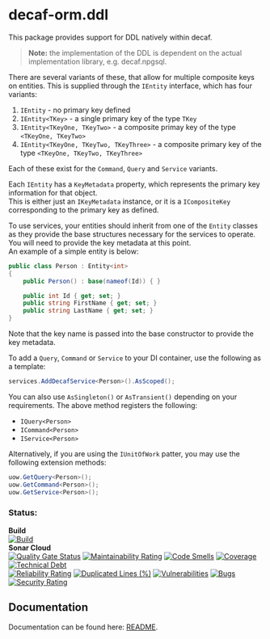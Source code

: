 # decaf-orm.ddl
This package provides support for DDL natively within decaf.
> **Note:** the implementation of the DDL is dependent on the actual implementation library, e.g. decaf.npgsql.

There are several variants of these, that allow for multiple composite keys on entities.
This is supplied through the `IEntity` interface, which has four variants:
1. `IEntity` - no primary key defined
2. `IEntity<TKey>` - a single primary key of the type `TKey`
3. `IEntity<TKeyOne, TKeyTwo>` - a composite primay key of the type `<TKeyOne, TKeyTwo>`
4. `IEntity<TKeyOne, TKeyTwo, TKeyThree>` - a composite primary key of the type `<TKeyOne, TKeyTwo, TKeyThree>`

Each of these exist for the `Command`, `Query` and `Service` variants.

Each `IEntity` has a `KeyMetadata` property, which represents the primary key information for that object.  
This is either just an `IKeyMetadata` instance, or it is a `ICompositeKey` corresponding to the primary key as defined.

To use services, your entities should inherit from one of the `Entity` classes as they provide the base structures necessary for the services to operate.  
You will need to provide the key metadata at this point.  
An example of a simple entity is below:
```csharp
public class Person : Entity<int>
{
    public Person() : base(nameof(Id)) { }

    public int Id { get; set; }
    public string FirstName { get; set; }
    public string LastName { get; set; }
}
```

Note that the key name is passed into the base constructor to provide the key metadata.

To add a `Query`, `Command` or `Service` to your DI container, use the following as a template:
```csharp
services.AddDecafService<Person>().AsScoped();
```

You can also use `AsSingleton()` or `AsTransient()` depending on your requirements.
The above method registers the following:
- `IQuery<Person>`
- `ICommand<Person>`
- `IService<Person>`

Alternatively, if you are using the `IUnitOfWork` patter, you may use the following extension methods:
```csharp
uow.GetQuery<Person>();
uow.GetCommand<Person>();
uow.GetService<Person>();
```

### Status:
**Build**  
[![Build](https://github.com/daniel-buchanan/decaf-orm/actions/workflows/sonar.yml/badge.svg)](https://github.com/daniel-buchanan/decaf-orm/actions/workflows/sonar.yml)  
**Sonar Cloud**  
[![Quality Gate Status](https://sonarcloud.io/api/project_badges/measure?project=daniel-buchanan_pdq&metric=alert_status)](https://sonarcloud.io/summary/new_code?id=daniel-buchanan_pdq)
[![Maintainability Rating](https://sonarcloud.io/api/project_badges/measure?project=daniel-buchanan_pdq&metric=sqale_rating)](https://sonarcloud.io/summary/new_code?id=daniel-buchanan_pdq)
[![Code Smells](https://sonarcloud.io/api/project_badges/measure?project=daniel-buchanan_pdq&metric=code_smells)](https://sonarcloud.io/summary/new_code?id=daniel-buchanan_pdq)
[![Coverage](https://sonarcloud.io/api/project_badges/measure?project=daniel-buchanan_pdq&metric=coverage)](https://sonarcloud.io/summary/new_code?id=daniel-buchanan_pdq)
[![Technical Debt](https://sonarcloud.io/api/project_badges/measure?project=daniel-buchanan_pdq&metric=sqale_index)](https://sonarcloud.io/summary/new_code?id=daniel-buchanan_pdq)  
[![Reliability Rating](https://sonarcloud.io/api/project_badges/measure?project=daniel-buchanan_pdq&metric=reliability_rating)](https://sonarcloud.io/summary/new_code?id=daniel-buchanan_pdq)
[![Duplicated Lines (%)](https://sonarcloud.io/api/project_badges/measure?project=daniel-buchanan_pdq&metric=duplicated_lines_density)](https://sonarcloud.io/summary/new_code?id=daniel-buchanan_pdq)
[![Vulnerabilities](https://sonarcloud.io/api/project_badges/measure?project=daniel-buchanan_pdq&metric=vulnerabilities)](https://sonarcloud.io/summary/new_code?id=daniel-buchanan_pdq)
[![Bugs](https://sonarcloud.io/api/project_badges/measure?project=daniel-buchanan_pdq&metric=bugs)](https://sonarcloud.io/summary/new_code?id=daniel-buchanan_pdq)
[![Security Rating](https://sonarcloud.io/api/project_badges/measure?project=daniel-buchanan_pdq&metric=security_rating)](https://sonarcloud.io/summary/new_code?id=daniel-buchanan_pdq)

## Documentation
Documentation can be found here: [README](https://github.com/daniel-buchanan/decaf-orm/blob/main/README.md).